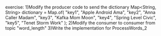 exercise: 
1)Modify the producer code to send the dictionary
	Map<String, String> dictionary = Map.of(
           "key1", "Apple Android Ama",
            "key2", "Anna Caller Madam",
            "key3", "Kafka Mom Moon",
            "key4", "Spring Level Civic",
            "key5", "Tenet Storm Work"
        );
2)Modify the consumer to consumer from topic "word_length"
3)Write the implementation for ProcessWords_2

